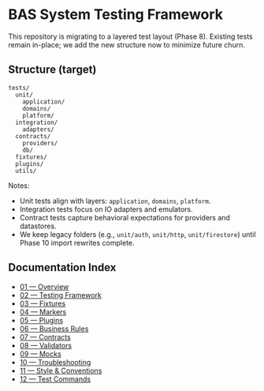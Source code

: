 # BAS System Testing Framework

This repository is migrating to a layered test layout (Phase 8). Existing tests remain in-place; we add the new structure now to minimize future churn.

## Structure (target)

```
tests/
  unit/
    application/
    domains/
    platform/
  integration/
    adapters/
  contracts/
    providers/
    db/
  fixtures/
  plugins/
  utils/
```

Notes:
- Unit tests align with layers: `application`, `domains`, `platform`.
- Integration tests focus on IO adapters and emulators.
- Contract tests capture behavioral expectations for providers and datastores.
- We keep legacy folders (e.g., `unit/auth`, `unit/http`, `unit/firestore`) until Phase 10 import rewrites complete.

## Documentation Index

- [01 — Overview](./docs/01-overview.md)
- [02 — Testing Framework](./docs/02-testing-framework.md)
- [03 — Fixtures](./docs/03-fixtures.md)
- [04 — Markers](./docs/04-markers.md)
- [05 — Plugins](./docs/05-plugins.md)
- [06 — Business Rules](./docs/06-business-rules.md)
- [07 — Contracts](./docs/07-contracts.md)
- [08 — Validators](./docs/08-validators.md)
- [09 — Mocks](./docs/09-mocks.md)
- [10 — Troubleshooting](./docs/10-troubleshooting.md)
- [11 — Style & Conventions](./docs/11-style-and-conventions.md)
- [12 — Test Commands](./docs/12-test-commands.md)
